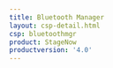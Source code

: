 ```yaml
---
title: Bluetooth Manager
layout: csp-detail.html
csp: bluetoothmgr
product: StageNow
productversion: '4.0'
---
```







